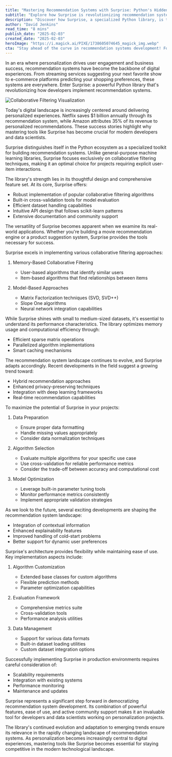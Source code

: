 ```yaml
---
title: "Mastering Recommendation Systems with Surprise: Python's Hidden Gem for Personalization"
subtitle: "Explore how Surprise is revolutionizing recommendation systems development in Python"
description: "Discover how Surprise, a specialized Python library, is transforming recommendation systems development. Learn about its key features, implementation strategies, and why it's becoming essential for modern personalization projects."
author: "David Jenkins"
read_time: "8 mins"
publish_date: "2025-02-03"
created_date: "2025-02-03"
heroImage: "https://i.magick.ai/PIXE/1738605074645_magick_img.webp"
cta: "Stay ahead of the curve in recommendation systems development! Follow us on LinkedIn for more insights on cutting-edge tools like Surprise and other data science innovations."
---
```


In an era where personalization drives user engagement and business success, recommendation systems have become the backbone of digital experiences. From streaming services suggesting your next favorite show to e-commerce platforms predicting your shopping preferences, these systems are everywhere. Enter Surprise: a powerful Python library that's revolutionizing how developers implement recommendation systems.

![Collaborative Filtering Visualization](https://i.magick.ai/PIXE/1738605074650_magick_img.webp)

Today's digital landscape is increasingly centered around delivering personalized experiences. Netflix saves $1 billion annually through its recommendation system, while Amazon attributes 35% of its revenue to personalized recommendations. These success stories highlight why mastering tools like Surprise has become crucial for modern developers and data scientists.

Surprise distinguishes itself in the Python ecosystem as a specialized toolkit for building recommendation systems. Unlike general-purpose machine learning libraries, Surprise focuses exclusively on collaborative filtering techniques, making it an optimal choice for projects requiring explicit user-item interactions.

The library's strength lies in its thoughtful design and comprehensive feature set. At its core, Surprise offers:
- Robust implementation of popular collaborative filtering algorithms
- Built-in cross-validation tools for model evaluation
- Efficient dataset handling capabilities
- Intuitive API design that follows scikit-learn patterns
- Extensive documentation and community support

The versatility of Surprise becomes apparent when we examine its real-world applications. Whether you're building a movie recommendation engine or a product suggestion system, Surprise provides the tools necessary for success.

Surprise excels in implementing various collaborative filtering approaches:

1. Memory-Based Collaborative Filtering
   - User-based algorithms that identify similar users
   - Item-based algorithms that find relationships between items

2. Model-Based Approaches
   - Matrix Factorization techniques (SVD, SVD++)
   - Slope One algorithms
   - Neural network integration capabilities

While Surprise shines with small to medium-sized datasets, it's essential to understand its performance characteristics. The library optimizes memory usage and computational efficiency through:
- Efficient sparse matrix operations
- Parallelized algorithm implementations
- Smart caching mechanisms

The recommendation system landscape continues to evolve, and Surprise adapts accordingly. Recent developments in the field suggest a growing trend toward:
- Hybrid recommendation approaches
- Enhanced privacy-preserving techniques
- Integration with deep learning frameworks
- Real-time recommendation capabilities

To maximize the potential of Surprise in your projects:

1. Data Preparation
   - Ensure proper data formatting
   - Handle missing values appropriately
   - Consider data normalization techniques

2. Algorithm Selection
   - Evaluate multiple algorithms for your specific use case
   - Use cross-validation for reliable performance metrics
   - Consider the trade-off between accuracy and computational cost

3. Model Optimization
   - Leverage built-in parameter tuning tools
   - Monitor performance metrics consistently
   - Implement appropriate validation strategies

As we look to the future, several exciting developments are shaping the recommendation system landscape:
- Integration of contextual information
- Enhanced explainability features
- Improved handling of cold-start problems
- Better support for dynamic user preferences

Surprise's architecture provides flexibility while maintaining ease of use. Key implementation aspects include:

1. Algorithm Customization
   - Extended base classes for custom algorithms
   - Flexible prediction methods
   - Parameter optimization capabilities

2. Evaluation Framework
   - Comprehensive metrics suite
   - Cross-validation tools
   - Performance analysis utilities

3. Data Management
   - Support for various data formats
   - Built-in dataset loading utilities
   - Custom dataset integration options

Successfully implementing Surprise in production environments requires careful consideration of:
- Scalability requirements
- Integration with existing systems
- Performance monitoring
- Maintenance and updates

Surprise represents a significant step forward in democratizing recommendation system development. Its combination of powerful features, ease of use, and active community support makes it an invaluable tool for developers and data scientists working on personalization projects.

The library's continued evolution and adaptation to emerging trends ensure its relevance in the rapidly changing landscape of recommendation systems. As personalization becomes increasingly central to digital experiences, mastering tools like Surprise becomes essential for staying competitive in the modern technological landscape.